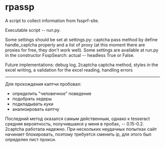 # rpassp

A script to collect information from fssprf-site. 

Executable script -- run.py.

Some settings should be set at settings.py: captcha pass method by define handle_captcha properly and a list of proxy (at this moment there are proxies for free, they don't work well). 
Some settings are available at run.py in the constructor FsspSearch: actual -- headless True or False. 

Future implementations: debug log, 2captcha captcha method, styles in the excel writing, a validation for the excel reading, handling errors

-------------------
Для прохождения каптчи пробовал:
- определить "человечное" поведение
- подобрать хедеры
- подкладывать куки
- анализировать каптчу

Последний метод оказался самым действенным, однако к tesseract средняя вероятность, получившаяся у меня в пробах, -- 0.15-0.2. 2captcha работала надежно. При нескольких неудачных попытках сайт начинает блокировать, поэтому требуется сменить ip, для этого был определен лист прокси.

